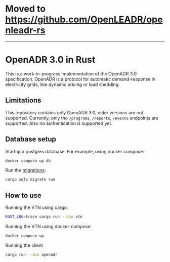# Moved to https://github.com/OpenLEADR/openleadr-rs

----

# OpenADR 3.0 in Rust

This is a work-in-progress implementation of the OpenADR 3.0 specification.
OpenADR is a protocol for automatic demand-response in electricity grids, like dynamic pricing or load shedding.

## Limitations

This repository contains only OpenADR 3.0, older versions are not supported.
Currently, only the `/programs`, `/reports`, `/events` endpoints are supported.
Also no authentication is supported yet.

## Database setup

Startup a postgres database. For example, using docker compose:

```bash
docker compose up db
```

Run the [migrations](https://github.com/launchbadge/sqlx/blob/main/sqlx-cli/README.md):

```bash
cargo sqlx migrate run
```

## How to use

Running the VTN using cargo:

```bash
RUST_LOG=trace cargo run --bin vtn
```

Running the VTN using docker-compose:

```bash
docker compose up
```

Running the client

```bash
cargo run --bin openadr
```
